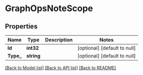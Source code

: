 # GraphOpsNoteScope

## Properties
Name | Type | Description | Notes
------------ | ------------- | ------------- | -------------
**Id** | **int32** |  | [optional] [default to null]
**Type_** | **string** |  | [optional] [default to null]

[[Back to Model list]](../README.md#documentation-for-models) [[Back to API list]](../README.md#documentation-for-api-endpoints) [[Back to README]](../README.md)


